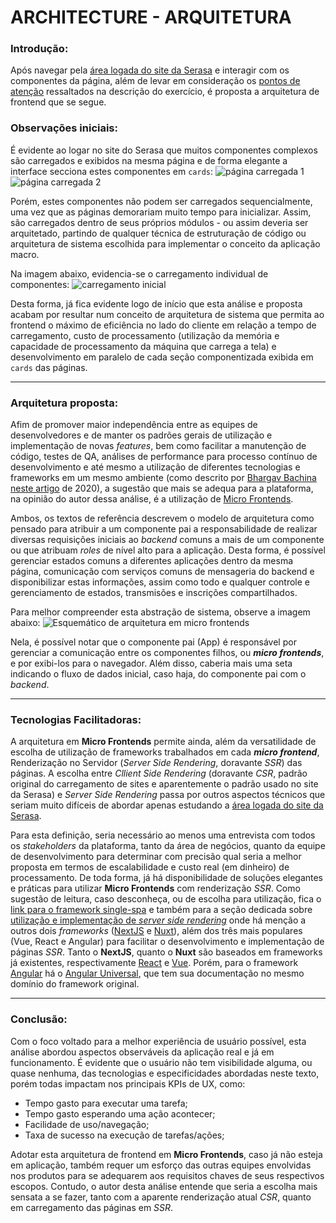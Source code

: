 # ARCHITECTURE - ARQUITETURA


### **Introdução:**
Após navegar pela [área logada do site da Serasa](https://www.serasa.com.br/area-cliente) e interagir com os componentes da página, além de levar em consideração os [pontos de atenção](../3-EXERCISE/README.md#pontos_de_atenção) ressaltados na descrição do exercício, é proposta a arquitetura de frontend que se segue.


### **Observações iniciais:**
É evidente ao logar no site do Serasa que muitos componentes complexos são carregados e exibidos na mesma página e de forma elegante a interface secciona estes componentes em `cards`:
![página carregada 1](../3-EXERCISE/images/p%C3%A1gina-carregada-1.png)
![página carregada 2](../3-EXERCISE/images/p%C3%A1gina-carregada-2.png)

Porém, estes componentes não podem ser carregados sequencialmente, uma vez que as páginas demorariam muito tempo para inicializar. Assim, são carregados dentro de seus próprios módulos - ou assim deveria ser arquitetado, partindo de qualquer técnica de estruturação de código ou arquitetura de sistema escolhida para implementar o conceito da aplicação macro.

Na imagem abaixo, evidencia-se o carregamento individual de componentes:
![carregamento inicial](../3-EXERCISE/images/carregamento-p%C3%A1gina.png)

Desta forma, já fica evidente logo de início que esta análise e proposta acabam por resultar num conceito de arquitetura de sistema que permita ao frontend o máximo de eficiência no lado do cliente em relação a tempo de carregamento, custo de processamento (utilização da memória e capacidade de processamento da máquina que carrega a tela) e desenvolvimento em paralelo de cada seção componentizada exibida em `cards` das páginas.

---

### **Arquitetura proposta:**
Afim de promover maior independência entre as equipes de desenvolvedores e de manter os padrões gerais de utilização e implementação de novas *features*, bem como facilitar a manutenção de código, testes de QA, análises de performance para processo contínuo de desenvolvimento e até mesmo a utilização de diferentes tecnologias e frameworks em um mesmo ambiente (como descrito por [Bhargav Bachina](https://medium.com/@bhargavbachina?source=post_page-----5ab172a0fec7--------------------------------) [neste artigo](https://medium.com/bb-tutorials-and-thoughts/how-to-implement-micro-frontend-architecture-with-react-5ab172a0fec7) de 2020), a sugestão que mais se adequa para a plataforma, na opinião do autor dessa análise, é a utilização de [Micro Frontends](https://tautorn.github.io/micro-frontends/).

Ambos, os textos de referência descrevem o modelo de arquitetura como pensado para atribuir a um componente pai a responsabilidade de realizar diversas requisições iniciais ao _backend_ comuns a mais de um componente ou que atribuam _roles_ de nível alto para a aplicação. Desta forma, é possível gerenciar estados comuns a diferentes aplicações dentro da mesma página, comunicação com serviços comuns de mensageria do backend e disponibilizar estas informações, assim como todo e qualquer controle e gerenciamento de estados, transmisões e inscrições compartilhados.

Para melhor compreender esta abstração de sistema, observe a imagem abaixo:
![Esquemático de arquitetura em micro frontends](https://miro.medium.com/max/1400/0*VjACXGWTMfFZAHZe.png)

Nela, é possível notar que o componente pai (App) é responsável por gerenciar a comunicação entre os componentes filhos, ou _**micro frontends**_, e por exibi-los para o navegador. Além disso, caberia mais uma seta indicando o fluxo de dados inicial, caso haja, do componente pai com o _backend_. 

---

### **Tecnologias Facilitadoras:**
A arquitetura em **Micro Frontends** permite ainda, além da versatilidade de escolha de utilização de frameworks trabalhados em cada _**micro frontend**_, Renderização no Servidor (_Server Side Rendering_, doravante _SSR_) das páginas. A escolha entre _Cllient Side Rendering_ (doravante _CSR_, padrão original do carregamento de sites e aparentemente o padrão usado no site da Serasa) e _Server Side Rendering_ passa por outros aspectos técnicos que seriam muito difíceis de abordar apenas estudando a [área logada do site da Serasa](https://www.serasa.com.br/area-cliente). 

Para esta definição, seria necessário ao menos uma entrevista com todos os _stakeholders_ da plataforma, tanto da área de negócios, quanto da equipe de desenvolvimento para determinar com precisão qual seria a melhor proposta em termos de escalabilidade e custo real (em dinheiro) de processamento. De toda forma, já há disponibilidade de soluções elegantes e práticas para utilizar **Micro Frontends** com renderização _SSR_. Como sugestão de leitura, caso desconheça, ou de escolha para utilização, fica o [link para o framework single-spa](https://single-spa.js.org/docs/getting-started-overview/) e também para a seção dedicada sobre [utilização e implementação de _server side rendering_](https://single-spa.js.org/docs/ssr-overview/#:~:text=In%20the%20context%20of%20microfrontends,once%20initialized%20in%20the%20browser.) onde há menção a outros dois _frameworks_ ([NextJS](https://nextjs.org/) e [Nuxt](https://nuxtjs.org/)), além dos três mais populares (Vue, React e Angular) para facilitar o desenvolvimento e implementação de páginas _SSR_. Tanto o **NextJS**, quanto o **Nuxt** são baseados em frameworks já existentes, respectivamente [React](https://reactjs.org/) e [Vue](https://vuejs.org). Porém, para o framework [Angular](https://angular.io/) há o [Angular Universal](https://angular.io/guide/universal), que tem sua documentação no mesmo domínio do framework original.

---

### **Conclusão:**
Com o foco voltado para a melhor experiência de usuário possível, esta análise abordou aspectos observáveis da aplicação real e já em funcionamento. É evidente que o usuário não tem visibilidade alguma, ou quase nenhuma, das tecnologias e especificidades abordadas neste texto, porém todas impactam nos principais KPIs de UX, como: 
- Tempo gasto para executar uma tarefa;
- Tempo gasto esperando uma ação acontecer;
- Facilidade de uso/navegação;
- Taxa de sucesso na execução de tarefas/ações;

Adotar esta arquitetura de frontend em **Micro Frontends**, caso já não esteja em aplicação, também requer um esforço das outras equipes envolvidas nos produtos para se adequarem aos requisitos chaves de seus respectivos escopos. Contudo, o autor desta análise entende que seria a escolha mais sensata a se fazer, tanto com a aparente renderização atual _CSR_, quanto em carregamento das páginas em _SSR_.